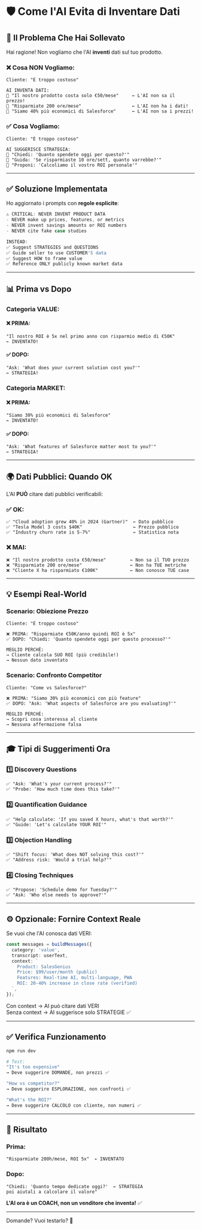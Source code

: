 # 🛡️ Come l'AI Evita di Inventare Dati

## 🎯 Il Problema Che Hai Sollevato

Hai ragione! Non vogliamo che l'AI **inventi** dati sul tuo prodotto.

### ❌ Cosa NON Vogliamo:

```
Cliente: "È troppo costoso"

AI INVENTA DATI:
💎 "Il nostro prodotto costa solo €50/mese"     ← L'AI non sa il prezzo!
💎 "Risparmiate 200 ore/mese"                   ← L'AI non ha i dati!
💎 "Siamo 40% più economici di Salesforce"      ← L'AI non sa i prezzi!
```

### ✅ Cosa Vogliamo:

```
Cliente: "È troppo costoso"

AI SUGGERISCE STRATEGIA:
💎 "Chiedi: 'Quanto spendete oggi per questo?'"
💎 "Guida: 'Se risparmiaste 10 ore/sett, quanto varrebbe?'"
💎 "Proponi: 'Calcoliamo il vostro ROI personale'"
```

---

## ✅ Soluzione Implementata

Ho aggiornato i prompts con **regole esplicite**:

```typescript
⚠️ CRITICAL: NEVER INVENT PRODUCT DATA
- NEVER make up prices, features, or metrics
- NEVER invent savings amounts or ROI numbers
- NEVER cite fake case studies

INSTEAD:
✅ Suggest STRATEGIES and QUESTIONS
✅ Guide seller to use CUSTOMER'S data
✅ Suggest HOW to frame value
✅ Reference ONLY publicly known market data
```

---

## 📊 Prima vs Dopo

### Categoria VALUE:

#### ❌ PRIMA:
```
"Il nostro ROI è 5x nel primo anno con risparmio medio di €50K"
← INVENTATO!
```

#### ✅ DOPO:
```
"Ask: 'What does your current solution cost you?'"
← STRATEGIA!
```

### Categoria MARKET:

#### ❌ PRIMA:
```
"Siamo 30% più economici di Salesforce"
← INVENTATO!
```

#### ✅ DOPO:
```
"Ask: 'What features of Salesforce matter most to you?'"
← STRATEGIA!
```

---

## 🌍 Dati Pubblici: Quando OK

L'AI **PUÒ** citare dati pubblici verificabili:

### ✅ OK:
```
✅ "Cloud adoption grew 40% in 2024 (Gartner)"  ← Dato pubblico
✅ "Tesla Model 3 costs $40K"                   ← Prezzo pubblico
✅ "Industry churn rate is 5-7%"                ← Statistica nota
```

### ❌ MAI:
```
❌ "Il nostro prodotto costa €50/mese"         ← Non sa il TUO prezzo
❌ "Risparmiate 200 ore/mese"                  ← Non ha TUE metriche
❌ "Cliente X ha risparmiato €100K"            ← Non conosce TUE case
```

---

## 💡 Esempi Real-World

### Scenario: Obiezione Prezzo

```
Cliente: "È troppo costoso"

❌ PRIMA: "Risparmiate €50K/anno quindi ROI è 5x"
✅ DOPO: "Chiedi: 'Quanto spendete oggi per questo processo?'"

MEGLIO PERCHÉ:
→ Cliente calcola SUO ROI (più credibile!)
→ Nessun dato inventato
```

### Scenario: Confronto Competitor

```
Cliente: "Come vs Salesforce?"

❌ PRIMA: "Siamo 30% più economici con più feature"
✅ DOPO: "Ask: 'What aspects of Salesforce are you evaluating?'"

MEGLIO PERCHÉ:
→ Scopri cosa interessa al cliente
→ Nessuna affermazione falsa
```

---

## 🎓 Tipi di Suggerimenti Ora

### 1️⃣ Discovery Questions
```
✅ "Ask: 'What's your current process?'"
✅ "Probe: 'How much time does this take?'"
```

### 2️⃣ Quantification Guidance
```
✅ "Help calculate: 'If you saved X hours, what's that worth?'"
✅ "Guide: 'Let's calculate YOUR ROI'"
```

### 3️⃣ Objection Handling
```
✅ "Shift focus: 'What does NOT solving this cost?'"
✅ "Address risk: 'Would a trial help?'"
```

### 4️⃣ Closing Techniques
```
✅ "Propose: 'Schedule demo for Tuesday?'"
✅ "Ask: 'Who else needs to approve?'"
```

---

## ⚙️ Opzionale: Fornire Context Reale

Se vuoi che l'AI conosca dati VERI:

```typescript
const messages = buildMessages({
  category: 'value',
  transcript: userText,
  context: `
    Product: SalesGenius
    Price: $99/user/month (public)
    Features: Real-time AI, multi-language, PWA
    ROI: 20-40% increase in close rate (verified)
  `,
});
```

Con context → AI può citare dati VERI  
Senza context → AI suggerisce solo STRATEGIE ✅

---

## ✅ Verifica Funzionamento

```bash
npm run dev

# Test:
"It's too expensive"
→ Deve suggerire DOMANDE, non prezzi ✅

"How vs competitor?"
→ Deve suggerire ESPLORAZIONE, non confronti ✅

"What's the ROI?"
→ Deve suggerire CALCOLO con cliente, non numeri ✅
```

---

## 🎯 Risultato

### Prima:
```
"Risparmiate 200h/mese, ROI 5x"  ← INVENTATO
```

### Dopo:
```
"Chiedi: 'Quanto tempo dedicate oggi?'  ← STRATEGIA
poi aiutali a calcolare il valore"
```

**L'AI ora è un COACH, non un venditore che inventa!** ✅

---

Domande? Vuoi testarlo? 🚀
